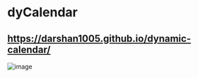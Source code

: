# dyCalendar
## https://darshan1005.github.io/dynamic-calendar/
![image](https://github.com/darshan1005/dynamic-calendar/assets/114302987/3a137fe2-0acd-4660-aa76-f7df3c24f692)

